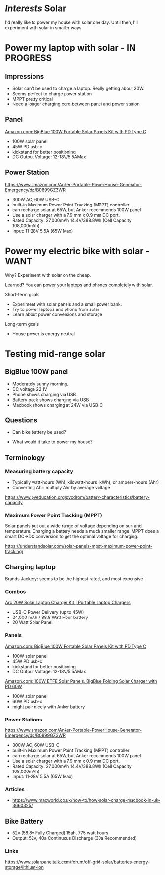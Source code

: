 # *Interests* Solar
I'd really like to power my house with solar one day. Until then, I'll experiment with solar in smaller ways.

# Power my laptop with solar - IN PROGRESS
## Impressions
* Solar can't be used to charge a laptop. Really getting about 20W.
* Seems perfect to charge power station
* MPPT pretty critical
* Need a longer charging cord between panel and power station

## Panel
[Amazon.com: BigBlue 100W Portable Solar Panels Kit with PD Type C](https://www.amazon.com/BigBlue-Portable-Charging-Charger-Station/dp/B083NS75XH)
* 100W solar panel
* 45W PD usb-c
* kickstand for better positioning
* DC Output Voltage: 12-18V/5.5AMax

## Power Station
https://www.amazon.com/Anker-Portable-PowerHouse-Generator-Emergency/dp/B0899GZ3WR
* 300W AC, 60W USB-C
* built-in Maximum Power Point Tracking (MPPT) controller
* can recharge solar at 65W, but Anker recommends 100W panel
* Use a solar charger with a 7.9 mm x 0.9 mm DC port.
* Rated Capacity: 27,000mAh 14.4V/388.8Wh (Cell Capacity: 108,000mAh)
* Input: 11-28V 5.5A (65W Max)

# Power my electric bike with solar - WANT



Why?
Experiment with solar on the cheap.

Learned?
You can power your laptops and phones completely with solar.

Short-term goals
* Experiment with solar panels and a small power bank.
* Try to power laptops and phone from solar
* Learn about power conversions and storage

Long-term goals
* House power is energy neutral

# Testing mid-range solar
## BigBlue 100W panel
* Moderately sunny morning.
* DC voltage 22.1V
* Phone shows charging via USB
* Battery pack shows charging via USB
* Macbook shows charging at 24W via USB-C

## Questions
* Can bike battery be used?

* What would it take to power my house?

## Terminology

### Measuring battery capacity
* Typically watt-hours (Wh), kilowatt-hours (kWh), or ampere-hours (Ahr)
* Converting Ahr: multiply Ahr by average voltage

https://www.pveducation.org/pvcdrom/battery-characteristics/battery-capacity

### Maximum Power Point Tracking (MPPT)
Solar panels put out a wide range of voltage depending on sun and temperature. Charging a battery needs a much smaller range. MPPT does a smart DC->DC conversion to get the optimal voltage for charging.

https://understandsolar.com/solar-panels-mppt-maximum-power-point-tracking/

## Charging laptop
Brands
Jackery: seems to be the highest rated, and most expensive

### Combos
[Arc 20W Solar Laptop Charger Kit | Portable Laptop Chargers](https://voltaicsystems.com/arc20w-kit/)
* USB-C Power Delivery (up to 45W)
* 24,000 mAh / 88.8 Watt Hour battery
* 20 Watt Solar Panel

### Panels
[Amazon.com: BigBlue 100W Portable Solar Panels Kit with PD Type C](https://www.amazon.com/BigBlue-Portable-Charging-Charger-Station/dp/B083NS75XH)
* 100W solar panel
* 45W PD usb-c
* kickstand for better positioning
* DC Output Voltage: 12-18V/5.5AMax

[Amazon.com: 100W ETFE Solar Panels, BigBlue Folding Solar Charger with PD 60W](https://www.amazon.com/dp/B08NJ7BN86)
* 100W solar panel
* 60W PD usb-c
* might pair nicely with Anker battery

### Power Stations
https://www.amazon.com/Anker-Portable-PowerHouse-Generator-Emergency/dp/B0899GZ3WR
* 300W AC, 60W USB-C
* built-in Maximum Power Point Tracking (MPPT) controller
* can recharge solar at 65W, but Anker recommends 100W panel
* Use a solar charger with a 7.9 mm x 0.9 mm DC port.
* Rated Capacity: 27,000mAh 14.4V/388.8Wh (Cell Capacity: 108,000mAh)
* Input: 11-28V 5.5A (65W Max)

### Articles
* https://www.macworld.co.uk/how-to/how-solar-charge-macbook-in-uk-3660325/

## Bike Battery
* 52v (58.8v Fully Charged) 15ah, 775 watt hours
* Output: 52v, 40a Continuous Discharge (30a Recommended)

### Links
https://www.solarpaneltalk.com/forum/off-grid-solar/batteries-energy-storage/lithium-ion
